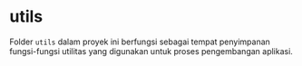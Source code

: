 # utils

Folder `utils` dalam proyek ini berfungsi sebagai tempat penyimpanan fungsi-fungsi utilitas yang digunakan untuk proses pengembangan aplikasi.
